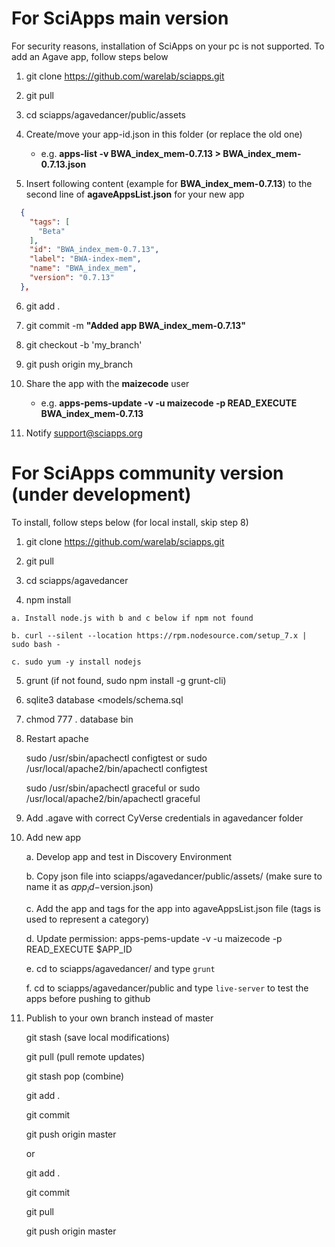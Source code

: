 # For SciApps main version
For security reasons, installation of SciApps on your pc is not supported. To add an Agave app, follow steps below

  1. git clone https://github.com/warelab/sciapps.git

  2. git pull
  
  3. cd sciapps/agavedancer/public/assets
  
  4. Create/move your app-id.json in this folder (or replace the old one)
      - e.g. **apps-list -v BWA_index_mem-0.7.13 > BWA_index_mem-0.7.13.json**
    
  5. Insert following content (example for **BWA_index_mem-0.7.13**) to the second line of **agaveAppsList.json** for your new app
  ```json
    {
      "tags": [
        "Beta"
      ],
      "id": "BWA_index_mem-0.7.13",
      "label": "BWA-index-mem",
      "name": "BWA_index_mem",
      "version": "0.7.13"
    },
  ```
  6. git add .
  
  7. git commit -m **"Added app BWA_index_mem-0.7.13"**
  
  8. git checkout -b 'my_branch'
  
  9. git push origin my_branch
  
  10. Share the app with the **maizecode** user
      - e.g. **apps-pems-update -v -u maizecode -p READ_EXECUTE BWA_index_mem-0.7.13**

  11. Notify support@sciapps.org

# For SciApps community version (under development)

To install, follow steps below (for local install, skip step 8)

  1. git clone https://github.com/warelab/sciapps.git

  2. git pull
  
  3. cd sciapps/agavedancer

  4. npm install
  
    a. Install node.js with b and c below if npm not found
    
    b. curl --silent --location https://rpm.nodesource.com/setup_7.x | sudo bash -
    
    c. sudo yum -y install nodejs
    

  5. grunt (if not found, sudo npm install -g grunt-cli)

  6. sqlite3 database <models/schema.sql

  7. chmod 777 . database bin

  8. Restart apache
    
      sudo /usr/sbin/apachectl configtest or sudo /usr/local/apache2/bin/apachectl configtest    
     
      sudo /usr/sbin/apachectl graceful or sudo /usr/local/apache2/bin/apachectl graceful
      
  9. Add .agave with correct CyVerse credentials in agavedancer folder
  10. Add new app
  
      a. Develop app and test in Discovery Environment
      
      b. Copy json file into sciapps/agavedancer/public/assets/ (make sure to name it as $app_id-$version.json)
      
      c. Add the app and tags for the app into agaveAppsList.json file (tags is used to represent a category)
  
      d. Update permission: apps-pems-update -v -u maizecode -p READ_EXECUTE $APP_ID
      
      e. cd to sciapps/agavedancer/ and type `grunt` 
  
      f. cd to sciapps/agavedancer/public and type `live-server` to test the apps before pushing to github
      
  11. Publish to your own branch instead of master
  
      git stash (save local modifications)
      
      git pull (pull remote updates)
      
      git stash pop (combine)
  
      git add .
      
      git commit
      
      git push origin master
      
      or
      
      git add .
      
      git commit
      
      git pull
      
      git push origin master
